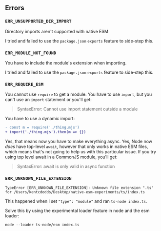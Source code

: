 ## Errors

### `ERR_UNSUPPORTED_DIR_IMPORT`

Directory imports aren't supported with native ESM

I tried and failed to use the `package.json` `exports` feature to side-step
this.

### `ERR_MODULE_NOT_FOUND`

You have to include the module's extension when importing.

I tried and failed to use the `package.json` `exports` feature to side-step
this.

### `ERR_REQUIRE_ESM`

You cannot use `require` to get a module. You have to use `import`, but you
can't use an `import` statement or you'll get:

> SyntaxError: Cannot use import statement outside a module

You have to use a dynamic import:

```diff
- const m = require('./thing.mjs')
+ import('./thing.mjs').then(m => {})
```

Yes, that means now you have to make everything async. Yes, Node now _does_ have
top-level `await`, however that only works in native ESM files, which means
that's not going to help us with this particular issue. If you try using top
level await in a CommonJS module, you'll get:

> SyntaxError: await is only valid in async function

### `ERR_UNKNOWN_FILE_EXTENSION`

```
TypeError [ERR_UNKNOWN_FILE_EXTENSION]: Unknown file extension ".ts" for /Users/kentcdodds/Desktop/native-esm-experiments/ts/index.ts
```

This happened when I set `"type": "module"` and ran `ts-node index.ts`.

Solve this by using the experimental loader feature in node and the esm loader:

```
node --loader ts-node/esm index.ts
```
